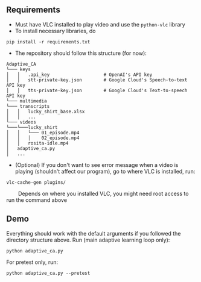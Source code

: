 ## Requirements
* Must have VLC installed to play video and use the `python-vlc` library
* To install necessary libraries, do
```
pip install -r requirements.txt
```
* The repository should follow this structure (for now):
```
Adaptive_CA
└─── keys
│   │   .api_key                    # OpenAI's API key
│   │   stt-private-key.json        # Google Cloud's Speech-to-text API key
│   │   tts-private-key.json        # Google Cloud's Text-to-speech API key
└─── multimedia
└─── transcripts
│   │   lucky_shirt_base.xlsx
│   │   ...
└─── videos
└───└───lucky_shirt
│   │   └─── 01_episode.mp4
│   │   │    02_episode.mp4
│   │   rosita-idle.mp4
│   adaptive_ca.py
│   ...
```
* (Optional) If you don't want to see error message when a video is playing (shouldn't affect our program),
 go to where VLC is installed, run:
```
vlc-cache-gen plugins/
```
&nbsp;&nbsp;&nbsp;&nbsp;&nbsp;&nbsp;&nbsp;
Depends on where you installed VLC, you might need root access to run the command above

## Demo
Everything should work with the default arguments if you followed the directory structure above. Run
(main adaptive learning loop only):
```
python adaptive_ca.py
```
For pretest only, run:
```
python adaptive_ca.py --pretest
```